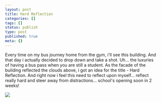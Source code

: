 ```yaml
---
layout: post
title: Hard Reflection
categories: []
tags: []
status: publish
type: post
published: true
meta: {}
---
```

Every time on my bus journey home from the gym, i'll see this building. And that day i actually decided to drop down and take a shot. Uh... the luxuries of having a bus pass when you are still a student. As the facade of the building reflected the clouds above, i got an idea for the title - Hard Reflection. And right now i feel this need to reflect upon myself... reflect really hard and steer away from distractions... school's opening soon in 2 weeks!

![](http://static.flickr.com/69/198665890_1bca2a5f6b.jpg)
